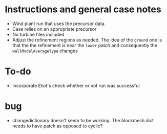 # Instructions and general case notes

- Wind plant run that uses the precursor data
- Case relies on an appropriate precursor
- No turbine files included
- Adjust the refinement regions as needed. The idea of the `ground` one is that the the refinement is near the `lower` patch and consequently the `wallModelAverageType` changes


# To-do

- Incorporate Eliot's check whether or not run was successful

# bug

- changedictionary doesn't seem to be working. The blockmesh dict needs to have patch as opposed to cyclic?
